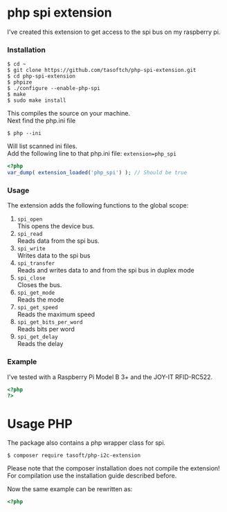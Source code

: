 # php spi extension
I've created this extension to get access to the spi bus on my raspberry pi.

### Installation
```bin
$ cd ~
$ git clone https://github.com/tasoftch/php-spi-extension.git
$ cd php-spi-extension
$ phpize
$ ./configure --enable-php-spi
$ make
$ sudo make install
```
This compiles the source on your machine.  
Next find the php.ini file
```bin
$ php --ini
```
Will list scanned ini files.  
Add the following line to that php.ini file:
```extension=php_spi```
```php
<?php
var_dump( extension_loaded('php_spi') ); // Should be true
```

### Usage
The extension adds the following functions to the global scope:
1. ```spi_open```  
    This opens the device bus.
1. ```spi_read```  
    Reads data from the spi bus.
1. ```spi_write```  
    Writes data to the spi bus  
1. ```spi_transfer```  
       Reads and writes data to and from the spi bus in duplex mode
1. ```spi_close```  
    Closes the bus.
1.  ```spi_get_mode```  
    Reads the mode
1.  ```spi_get_speed```  
    Reads the maximum speed
1.  ```spi_get_bits_per_word```  
    Reads bits per word
1.  ```spi_get_delay```  
    Reads the delay
    
### Example
I've tested with a Raspberry Pi Model B 3+ and the JOY-IT RFID-RC522.
```php
<?php
?>
```

# Usage PHP
The package also contains a php wrapper class for spi.
````bin
$ composer require tasoft/php-i2c-extension
````
Please note that the composer installation does not compile the extension!  
For compilation use the installation guide described before.

Now the same example can be rewritten as:

```php
<?php

```